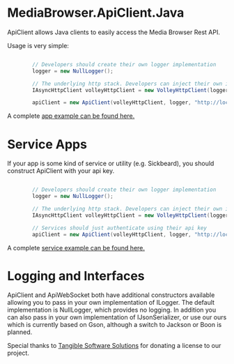 MediaBrowser.ApiClient.Java
===========================

ApiClient allows Java clients to easily access the Media Browser Rest API.


Usage is very simple:

``` java

        // Developers should create their own logger implementation
        logger = new NullLogger();

        // The underlying http stack. Developers can inject their own if desired
        IAsyncHttpClient volleyHttpClient = new VolleyHttpClient(logger, getApplicationContext());

        apiClient = new ApiClient(volleyHttpClient, logger, "http://localhost:8096", "My app name", "My device", "My device id", "app version 123");

```

A complete [app example can be found here.](https://github.com/MediaBrowser/MediaBrowser.ApiClient.Java/blob/master/src/MediaBrowser/ApiInteraction/Sample/ExampleApp.java "app example can be found here.")

# Service Apps #

If your app is some kind of service or utility (e.g. Sickbeard), you should construct ApiClient with your api key.

``` java

        // Developers should create their own logger implementation
        logger = new NullLogger();

        // The underlying http stack. Developers can inject their own if desired
        IAsyncHttpClient volleyHttpClient = new VolleyHttpClient(logger, getApplicationContext());

		// Services should just authenticate using their api key
        apiClient = new ApiClient(volleyHttpClient, logger, "http://localhost:8096", "My api key");

```

A complete [service example can be found here.](https://github.com/MediaBrowser/MediaBrowser.ApiClient.Java/blob/master/src/MediaBrowser/ApiInteraction/Sample/ExampleService.java "service example can be found here.")



# Logging and Interfaces #

ApiClient and ApiWebSocket both have additional constructors available allowing you to pass in your own implementation of ILogger. The default implementation is NullLogger, which provides no logging. In addition you can also pass in your own implementation of IJsonSerializer, or use our ours which is currently based on Gson, although a switch to Jackson or Boon is planned.
















Special thanks to [Tangible Software Solutions](http://www.tangiblesoftwaresolutions.com/ "Tangible Software Solutions") for donating a license to our project.
